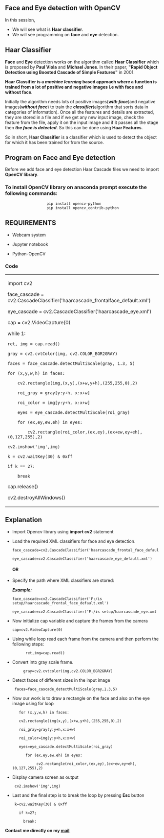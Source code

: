 ## Face and Eye detection with OpenCV

In this session,
- We will see what is **Haar classifier**. 
- We will see programming on **face** and **eye** detection.


## Haar Classifier

**Face** and **Eye** detection works on the algorithm called **Haar Classifier** which is proposed by **Paul Viola** and **Michael Jones**. In their paper, **"Rapid Object Detection
using Boosted Cascade of Simple Features"** in 2001.



**Haar Classifier is a ***machine learning*** based approach  where a function is trained from a lot of positive and negative images i.e with face and without face**.

Initially the algorithm needs lots of positive images(***with face***)and negative images(***without face***) to train the ***classifier***(algorithm that sorts data in categories
of information). Once all the features and details are extracted, they are stored in a file and if we get any new input image, check the feature from the file, apply it on the input image and if it passes all the stage then ***the face is detected***. So this can be done using **Haar Features**. 

So in short, **Haar Classifier** is a classifier which is used to detect the object for which it has been trained for from the source.





##  Program on Face and Eye detection

Before we add face and eye detection Haar Cascade files we need to import **OpenCV library**.

### To install OpenCV library on **anaconda prompt** execute the following commands:

                       pip install opencv-python
                       pip install opencv_contrib-python
                       
  
## REQUIREMENTS

  - Webcam system
  
  - Jupyter notebook
  
  - Python-OpenCV
  
### Code
<html>
<table>
 <tr>
  <td>
   
import cv2  
   
face_cascade = cv2.CascadeClassifier('haarcascade_frontalface_default.xml')

eye_cascade = cv2.CascadeClassifier('haarcascade_eye.xml')   

cap = cv2.VideoCapture(0) 

while 1:  

    ret, img = cap.read() 
    
    gray = cv2.cvtColor(img, cv2.COLOR_BGR2GRAY) 
    
    faces = face_cascade.detectMultiScale(gray, 1.3, 5) 
    
    for (x,y,w,h) in faces: 
    
        cv2.rectangle(img,(x,y),(x+w,y+h),(255,255,0),2)  
        
        roi_gray = gray[y:y+h, x:x+w] 
        
        roi_color = img[y:y+h, x:x+w]
        
        eyes = eye_cascade.detectMultiScale(roi_gray)  
        
        for (ex,ey,ew,eh) in eyes: 
        
            cv2.rectangle(roi_color,(ex,ey),(ex+ew,ey+eh),(0,127,255),2) 
            
    cv2.imshow('img',img) 
    
    k = cv2.waitKey(30) & 0xff
    
    if k == 27: 
    
        break
        
cap.release() 

cv2.destroyAllWindows()   
 

</td>
</tr>
</table>
</html>
  
  
  
  ##  Explanation
   - Import Opencv library using **import cv2** statement
   - Load the required XML classifiers for face and eye detection.
   
         face_cascade=cv2.CascadeClassifier('haarcascade_frontal_face_default.xml')
        
         eye_cascade=cv2.CascadeClassifier('haarcascade_eye_default.xml')
        
        
        #### OR
        
   -  Specify the path where XML classifiers are stored:
        
        ***Example:***
        
          face_cascade=cv2.CascadeClassifier('F:/is setup/haarcascade_frontal_face_default.xml')
          
          eye_cascade=cv2.CascadeClassifier('F:/is setup/haarcascade_eye.xml
          
          
    
   -  Now initialize cap variable and capture the frames from the camera
    
          cap=cv2.VideoCapture(0)
          
 -  Using while loop read each frame from the camera and then perform the following steps:
                      
              ret,img=cap.read()
              
  -  Convert into gray scale frame.
  
              gray=cv2.cvtcolor(img,cv2.COLOR_BGR2GRAY)
              
      
   -   Detect faces of different sizes in the input image
   
            faces=face_cascade_detectMultiScale(gray,1.3,5)
    
            
   -   Now our work is to draw a rectangle on the face and also on the eye image using for loop
   
   
              for (x,y,w,h) in faces:
              
              cv2.rectangle(img(x,y),(x+w,y+h),(255,255,0),2)
              
              roi_gray=gray(y:y+h,x:x+w)
              
              roi_color=img(y:y+h,x:x+w)
              
              eyes=eye_cascade.detectMultiScale(roi_gray)
 
                 for (ex,ey,ew,eh) in eyes:
          
                      cv2.rectangle(roi_color,(ex,ey),(ex+ew,ey+eh),(0,127,255),2)
   
   - Display camera screen as output
      
          cv2.imshow('img',img)
          
   - Last and the final step is to break the loop by pressing **Esc** button
   
          k=cv2.waitKey(30) & 0xff
        
            if k=27;
          
              break:
        
   
  **Contact me directly on my [mail](kavyadheerendra@gmail.com)**
  
  
  
  
  
  
  
                       
